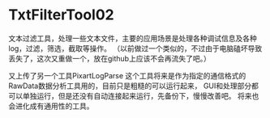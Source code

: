 # TxtFilterTool02
文本过滤工具，处理一些文本文件，主要的应用场景是处理各种调试信息及各种log，过滤，筛选，截取等操作。
（以前做过一个类似的，不过由于电脑磕坏导致丢失了，这次又重做一个，放在github上应该不会再流失了吧。）



又上传了另一个工具PixartLogParse
这个工具将来是作为指定的通信格式的RawData数据分析工具用的，目前只是粗糙的可以运行起来，
GUI和处理部分都可以单独运行，但是还没有自动连接起来运行，先备份下，慢慢改善吧。
将来也会进化成有通用性的工具。

